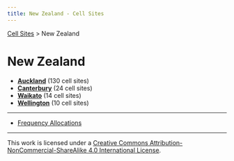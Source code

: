 ```yaml
---
title: New Zealand - Cell Sites
---
```


[Cell Sites](../) > New Zealand

# New Zealand

* **[Auckland](auk)** (130 cell sites)
* **[Canterbury](can)** (24 cell sites)
* **[Waikato](wko)** (14 cell sites)
* **[Wellington](wgn)** (10 cell sites)

---

* [Frequency Allocations](frequency-allocations)

---

This work is licensed under a [Creative Commons Attribution-NonCommercial-ShareAlike 4.0 International License](http://creativecommons.org/licenses/by-nc-sa/4.0/).
